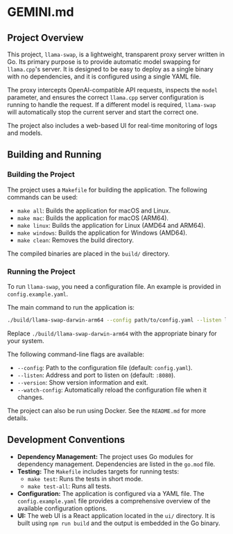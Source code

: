 # GEMINI.md

## Project Overview

This project, `llama-swap`, is a lightweight, transparent proxy server written in Go. Its primary purpose is to provide automatic model swapping for `llama.cpp`'s server. It is designed to be easy to deploy as a single binary with no dependencies, and it is configured using a single YAML file.

The proxy intercepts OpenAI-compatible API requests, inspects the `model` parameter, and ensures the correct `llama.cpp` server configuration is running to handle the request. If a different model is required, `llama-swap` will automatically stop the current server and start the correct one.

The project also includes a web-based UI for real-time monitoring of logs and models.

## Building and Running

### Building the Project

The project uses a `Makefile` for building the application. The following commands can be used:

*   `make all`: Builds the application for macOS and Linux.
*   `make mac`: Builds the application for macOS (ARM64).
*   `make linux`: Builds the application for Linux (AMD64 and ARM64).
*   `make windows`: Builds the application for Windows (AMD64).
*   `make clean`: Removes the build directory.

The compiled binaries are placed in the `build/` directory.

### Running the Project

To run `llama-swap`, you need a configuration file. An example is provided in `config.example.yaml`.

The main command to run the application is:

```bash
./build/llama-swap-darwin-arm64 --config path/to/config.yaml --listen localhost:8080
```

Replace `./build/llama-swap-darwin-arm64` with the appropriate binary for your system.

The following command-line flags are available:

*   `--config`: Path to the configuration file (default: `config.yaml`).
*   `--listen`: Address and port to listen on (default: `:8080`).
*   `--version`: Show version information and exit.
*   `--watch-config`: Automatically reload the configuration file when it changes.

The project can also be run using Docker. See the `README.md` for more details.

## Development Conventions

*   **Dependency Management:** The project uses Go modules for dependency management. Dependencies are listed in the `go.mod` file.
*   **Testing:** The `Makefile` includes targets for running tests:
    *   `make test`: Runs the tests in short mode.
    *   `make test-all`: Runs all tests.
*   **Configuration:** The application is configured via a YAML file. The `config.example.yaml` file provides a comprehensive overview of the available configuration options.
*   **UI:** The web UI is a React application located in the `ui/` directory. It is built using `npm run build` and the output is embedded in the Go binary.
